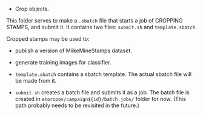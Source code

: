 * Crop objects.

This folder serves to make a `.sbatch` file that starts a job of CROPPING STAMPS, and submit it.
It contains two files: `submit.sh` and `template.sbatch`.

Cropped stamps may be used to:
- publish a version of MiikeMineStamps dataset.
- generate training images for classifier.

- `template.sbatch` contains a sbatch template. The actual sbatch file will be made from it.
- `submit.sh` creates a batch file and submits it as a job. The batch file is created in `etoropov/campaign${id}/batch_jobs/` folder for now. (This path probably needs to be revisited in the future.)
